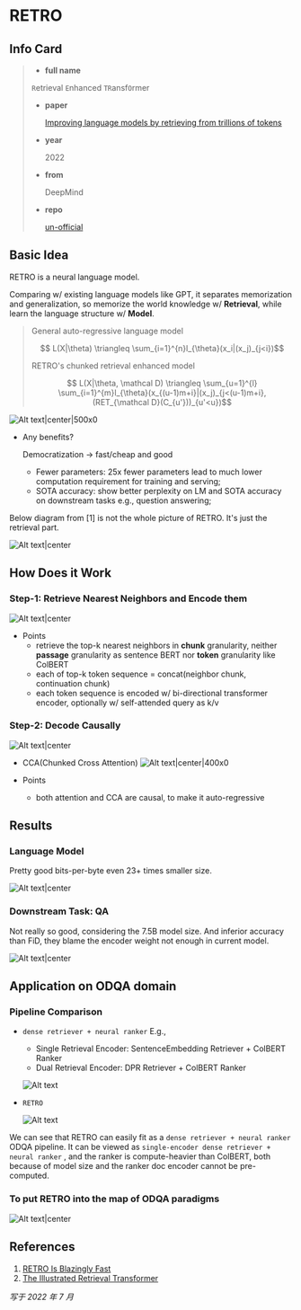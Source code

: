 # RETRO

## Info Card
> - **full name**
> 
>  `R`etrieval `E`nhanced `TR`ansf`O`rmer
> - **paper**
> 
>    [Improving language models by retrieving from trillions of tokens](https://arxiv.org/pdf/2112.04426.pdf)
> - **year**
> 
>   2022
> - **from**
> 
>   DeepMind
> - **repo**
> 
>   [un-official](https://github.com/lucidrains/RETRO-pytorch)

## Basic Idea

RETRO is a neural language model. 

Comparing w/ existing language models like GPT, it separates memorization and generalization, so memorize the world knowledge w/ **Retrieval**, while learn the language structure w/ **Model**.

> General auto-regressive language model 
> 
> $$ L(X|\theta) \triangleq \sum_{i=1}^{n}l_{\theta}(x_i|(x_j)_{j<i})$$
> 
> RETRO's chunked retrieval enhanced model
> 
> $$ L(X|\theta, \mathcal D) \triangleq  \sum_{u=1}^{l} \sum_{i=1}^{m}l_{\theta}(x_{(u-1)m+i}|(x_j)_{j<(u-1)m+i}, (RET_{\mathcal D}(C_{u'}))_{u'<u})$$

![Alt text|center|500x0](assets/retro/image-1.png)

- Any benefits?

    Democratization $\to$ fast/cheap and good
	- Fewer parameters: 25x fewer parameters lead to much lower computation requirement for training and serving; 
	- SOTA accuracy: show better perplexity on LM and SOTA accuracy on downstream tasks e.g., question answering;

Below diagram from [1] is not the whole picture of RETRO. It's just the retrieval part.

![Alt text|center](assets/retro/image-2.png)

## How Does it Work

### Step-1: Retrieve Nearest Neighbors and Encode them

![Alt text|center](assets/retro/image-3.png)
- Points
	- retrieve the top-k nearest neighbors in **chunk** granularity, neither **passage** granularity as sentence BERT nor **token** granularity like ColBERT
	- each of top-k token sequence = concat(neighbor chunk, continuation chunk)
	- each token sequence is encoded w/ bi-directional transformer encoder, optionally w/ self-attended query as k/v

### Step-2: Decode Causally
![Alt text|center](assets/retro/image-4.png)

- CCA(Chunked Cross Attention)
	![Alt text|center|400x0](assets/retro/image-5.png)

- Points
	- both attention and CCA are causal, to make it auto-regressive

## Results
### Language Model
Pretty good bits-per-byte even 23+ times smaller size.

![Alt text|center](assets/retro/image-6.png)

### Downstream Task: QA
Not really so good, considering the 7.5B model size. And inferior accuracy than FiD, they blame the encoder weight not enough in current model.

![Alt text|center](assets/retro/image-7.png)

## Application on ODQA domain
###  Pipeline Comparison
- `dense retriever + neural ranker` 
E.g.,
	- Single Retrieval Encoder:  SentenceEmbedding Retriever + ColBERT Ranker
	- Dual Retrieval Encoder: DPR Retriever + ColBERT Ranker

	![Alt text](assets/retro/image-8.png)
- `RETRO`
  
	![Alt text](assets/retro/image-9.png)

We can see that RETRO can easily fit as a `dense retriever + neural ranker` ODQA pipeline. It can be viewed as `single-encoder dense retriever + neural ranker` , and the ranker is compute-heavier than ColBERT, both because of model size and the ranker doc encoder cannot be pre-computed.

### To put RETRO into the map of ODQA paradigms

![Alt text|center](assets/retro/image-10.png)

## References
1. [RETRO Is Blazingly Fast](http://mitchgordon.me/ml/2022/07/01/retro-is-blazing.html)
2. [The Illustrated Retrieval Transformer](http://jalammar.github.io/illustrated-retrieval-transformer/)

*写于 2022 年 7 月*